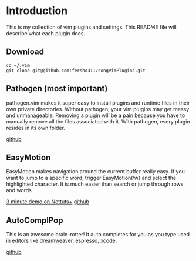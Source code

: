 # Introduction

This is my collection of vim plugins and settings. This README file will describe what each plugin does.

## Download

    cd ~/.vim
    git clone git@github.com:fersho311/songVimPlugins.git

## Pathogen (most important)

pathogen.vim makes it super easy to install plugins and runtime files in their own private directories. 
Without pathogen, your vim plugins may get messy and unmanageable. Removing a plugin will be a pain because you have to manually remove all the files associated with it. With pathogen, every plugin resides in its own folder.

[github](https://github.com/tpope/vim-pathogen)

## EasyMotion

EasyMotion makes navigation around the current buffer really easy. If you want to jump to a specific word, trigger EasyMotion(\\w) and select the highlighted character. It is much easier than search or jump through rows and words

[3 minute demo on Nettuts+](http://net.tutsplus.com/tutorials/other/vim-essential-plugin-easymotion/)
[github](https://github.com/vim-scripts/EasyMotion)

## AutoComplPop

This is an awesome brain-rotter! It auto completes for you as you type used in editors like dreamweaver, espresso, xcode. 

[github](https://github.com/vim-scripts/AutoComplPop)
